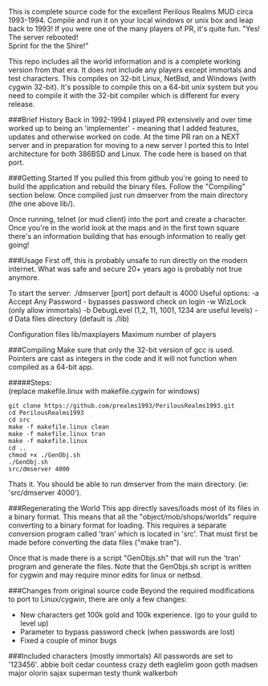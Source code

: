 This is complete source code for the excellent Perilous Realms 
MUD circa 1993-1994.  Compile and run it on your local windows
or unix box and leap back to 1993!  If you were one of the many
players of PR, it's quite fun.  "Yes!  The server rebooted!  
Sprint for the the Shire!"

This repo includes all the world information and is a complete working
version from that era.   It does not include any players except
immortals and test characters.  This compiles on 32-bit Linux, 
NetBsd, and Windows (with cygwin 32-bit).  It's possible to compile
this on a 64-bit unix system but you need to compile it with the
32-bit compiler which is different for every release.

###Brief History
Back in 1992-1994 I played PR extensively and over time worked
up to being an 'implementer' - meaning that I added features, 
updates and otherwise worked on code.  At the time PR ran on a
NEXT server and in preparation for moving to a new server I ported 
this to Intel architecture for both 386BSD and Linux.  The code 
here is based on that port.

###Getting Started
If you pulled this from github you're going to need to build 
the application and rebuild the binary files.  Follow the 
"Compiling" section below.  Once compiled just run dmserver
from the main directory (the one above lib/).

Once running, telnet (or mud client) into the port and create
a character.  Once you're in the world look at the maps and
in the first town square there's an information building that
has enough information to really get going!

###Usage
First off, this is probably unsafe to run directly on the 
modern internet.  What was safe and secure 20+ years ago is 
probably not true anymore.

To start the server:
./dmserver [port]
port default is 4000
Useful options:
-a Accept Any Password - bypasses password check on login
-w WizLock  (only allow immortals)
-b DebugLevel (1,2, 11, 1001, 1234 are useful levels)
-d Data files directory (default is ./lib)

Configuration files
lib/maxplayers    Maximum number of players

###Compiling
Make sure that only the 32-bit version of gcc is used.  Pointers
are cast as integers in the code and it will not function when 
compiled as a 64-bit app.

#####Steps:  
(replace makefile.linux with makefile.cygwin for windows)
````
git clone https://github.com/prealms1993/PerilousRealms1993.git
cd PerilousRealms1993
cd src 
make -f makefile.linux clean 
make -f makefile.linux tran 
make -f makefile.linux 
cd .. 
chmod +x ./GenObj.sh 
./GenObj.sh 
src/dmserver 4000
````
Thats it. You should be able to run dmserver from the main directory.  (ie: 'src/dmserver 4000').

###Regenerating the World
This app directly saves/loads most of its files in a binary format.  This means that all the 
"object/mob/shops/worlds" require converting to a binary format for loading.  This requires a 
separate conversion program called 'tran' which is located in 'src'.  That must first be made 
before converting the data files ("make tran").

Once that is made there is a script "GenObjs.sh" that will run the 'tran' program and generate 
the files.  Note that the GenObjs.sh script is written for cygwin and may require minor edits 
for linux or netbsd.  

###Changes from original source code
Beyond the required modifications to port to Linux/cygwin, there are only a few changes:
* New characters get 100k gold and 100k experience.  (go to 
  your guild to level up)
* Parameter to bypass password check (when passwords are lost)
* Fixed a couple of minor bugs

###Included characters (mostly immortals)
All passwords are set to '123456'.
	abbie
	bolt
	cedar
	countess
	crazy
	deth
	eaglelim
	goon
	goth
	madsen
	major
	olorin
	sajax
	superman
	testy
	thunk
	walkerboh


